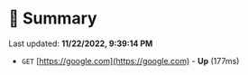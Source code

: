 # 📖 Summary
Last updated: **11/22/2022, 9:39:14 PM**

- `GET` [https://google.com](https://google.com) - **Up** (177ms)
